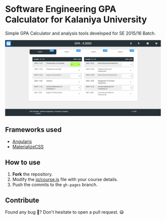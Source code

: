 # Software Engineering GPA Calculator for Kalaniya University

Simple GPA Calculator and analysis tools developed for SE 2015/16 Batch.


![Screenshot](https://github.com/piyalsmg/GPA-Calculator/blob/main/68747470733a2f2f692e696d6775722e636f6d2f6e6553365236662e706e67.png)

## Frameworks used

- [Angularjs](https://angularjs.org)
- [MaterializeCSS](https://materializecss.com)

## How to use

1. **Fork** the repository.
2. Modify the [js/course.js](js/course.js) file with your course details.
3. Push the commits to the `gh-pages` branch.

## Contribute

Found any bug 🐞? Don't hesitate to open a pull request. 😃
